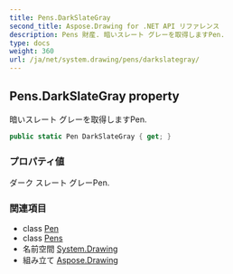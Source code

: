 ```yaml
---
title: Pens.DarkSlateGray
second_title: Aspose.Drawing for .NET API リファレンス
description: Pens 財産. 暗いスレート グレーを取得しますPen.
type: docs
weight: 360
url: /ja/net/system.drawing/pens/darkslategray/
---
```

## Pens.DarkSlateGray property

暗いスレート グレーを取得しますPen.

```csharp
public static Pen DarkSlateGray { get; }
```

### プロパティ値

ダーク スレート グレーPen.

### 関連項目

* class [Pen](../../pen/)
* class [Pens](../)
* 名前空間 [System.Drawing](../../pens/)
* 組み立て [Aspose.Drawing](../../../)


